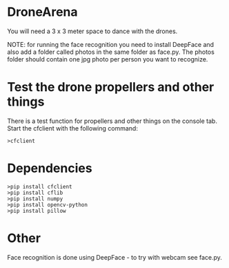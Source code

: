 # DroneArena
You will need a 3 x 3 meter space to dance with the drones.

NOTE: for running the face recognition you need to install DeepFace and also add a folder called 
photos in the same folder as face.py. The photos folder should contain one jpg photo per person 
you want to recognize.

# Test the drone propellers and other things
There is a test function for propellers and other things on the console tab.
Start the cfclient with the following command:
```
>cfclient
```

# Dependencies
```
>pip install cfclient
>pip install cflib
>pip install numpy
>pip install opencv-python
>pip install pillow
```

# Other

Face recognition is done using DeepFace - to try with webcam see face.py.
